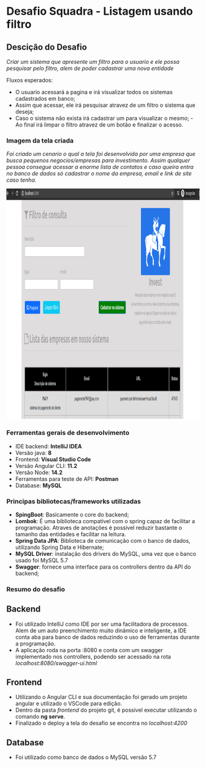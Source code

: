 # Desafio Squadra - Listagem usando filtro

## Descição do Desafio

*Criar um sistema que apresente um filtro para o usuario e ele possa pesquisar pelo filtro, alem de poder cadastrar uma nova entidade*

Fluxos esperados:
- O usuario acessará a pagina e irá visualizar todos os sistemas cadastrados em banco;
- Assim que acessar, ele irá pesquisar atravez de um filtro o sistema que deseja;
- Caso o sistema não exista irá cadastrar um para visualizar o mesmo;
-Ao final irá limpar o filtro atravez de um botão e finalizar o acesso.

### Imagem da tela criada
*Foi criado um cenario o qual a tela foi desenvolvida por uma empresa que busca pequenos negocios/empresas para investimento. Assim qualquer pessoa consegue acessar a enorme lista de contatos e caso queira entra no banco de dados só cadastrar o nome da empresa, email e link de site caso tenha.*

<p align="center">
  <img height="600px" src="https://github.com/bruno-bh/DesafioSquadra/blob/master/homeDesafio.png" />
</p>


### Ferramentas gerais de desenvolvimento

- IDE backend: **IntelliJ IDEA**
- Versão java: **8**
- Frontend: **Visual Studio Code**
- Versão Angular CLI: **11.2**
- Versão Node: **14.2**
- Ferramentas para teste de API: **Postman**
- Database: **MySQL**

### Principas bibliotecas/frameworks utilizadas

- **SpingBoot**: Basicamente o core do backend;
- **Lombok**: É uma biblioteca compativel com o spring capaz de facilitar a programação. Atraves de anotações é possivel reduzir bastante o tamanho das entidades e facilitar na leitura.
- **Spring Data JPA**: Biblioteca de comunicação com o banco de dados, utilizando Spring Data e Hibernate;
- **MySQL Driver**: instalação dos drivers do MySQL, uma vez que o banco usado foi MySQL 5.7
- **Swagger**: fornece uma interface para os controllers dentro da API do backend;


### Resumo do desafio
## Backend

  - Foi utilizado IntelliJ como IDE por ser uma facilitadora de processos. Alem de um auto preenchimento muito dinâmico e inteligente, a IDE conta aba para banco de dados reduzindo o uso de ferramentas durante a programação.
  - A aplicação roda na porta :8080 e conta com um swagger implementado nos controllers, podendo ser acessado na rota
  *localhost:8080/swagger-ui.html*

## Frontend

- Utilizando o Angular CLI e sua documentação foi gerado um projeto angular e utilizado o VSCode para edição.
- Dentro da pasta *frontend* do projeto git, é possivel executar utilizando o comando **ng serve**.
- Finalizado o deploy a tela do desafio se encontra no *localhost:4200*

## Database

- Foi utilizado como banco de dados o MySQL versão 5.7